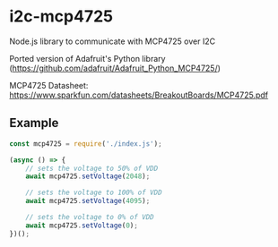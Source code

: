 # i2c-mcp4725
Node.js library to communicate with MCP4725 over I2C

Ported version of Adafruit's Python library (https://github.com/adafruit/Adafruit_Python_MCP4725/)

MCP4725 Datasheet: https://www.sparkfun.com/datasheets/BreakoutBoards/MCP4725.pdf

## Example
``` javascript
const mcp4725 = require('./index.js');

(async () => {
    // sets the voltage to 50% of VDD
    await mcp4725.setVoltage(2048);

    // sets the voltage to 100% of VDD
    await mcp4725.setVoltage(4095);

    // sets the voltage to 0% of VDD
    await mcp4725.setVoltage(0);
})();

